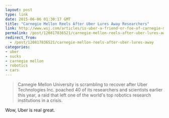 ```yaml
---
layout: post
type: link
date: 2015-06-06 01:30:17 GMT
title: "Carnegie Mellon Reels After Uber Lures Away Researchers"
link: http://www.wsj.com/articles/is-uber-a-friend-or-foe-of-carnegie-mellon-in-robotics-1433084582
permalink: /post/120817836521/carnegie-mellon-reels-after-uber-lures-away
redirect_from: 
  - /post/120817836521/carnegie-mellon-reels-after-uber-lures-away
categories:
- uber
- sucks
- carnegie mellon
- robotics
- cars
---
```

<blockquote>Carnegie Mellon University is scrambling to recover after Uber Technologies Inc. poached 40 of its researchers and scientists earlier this year, a raid that left one of the world's top robotics research institutions in a crisis.</blockquote>
<p>Wow, Uber is real great.</p>